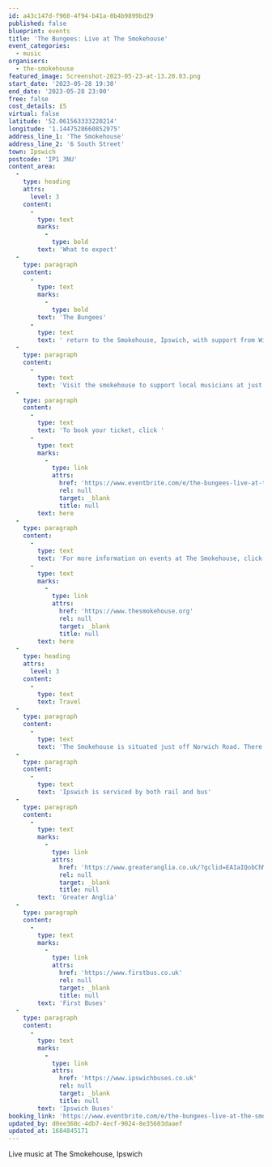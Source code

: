 ```yaml
---
id: a43c147d-f960-4f94-b41a-0b4b9899bd29
published: false
blueprint: events
title: 'The Bungees: Live at The Smokehouse'
event_categories:
  - music
organisers:
  - the-smokehouse
featured_image: Screenshot-2023-05-23-at-13.20.03.png
start_date: '2023-05-28 19:30'
end_date: '2023-05-28 23:00'
free: false
cost_details: £5
virtual: false
latitude: '52.061563333220214'
longitude: '1.1447528660852975'
address_line_1: 'The Smokehouse'
address_line_2: '6 South Street'
town: Ipswich
postcode: 'IP1 3NU'
content_area:
  -
    type: heading
    attrs:
      level: 3
    content:
      -
        type: text
        marks:
          -
            type: bold
        text: 'What to expect'
  -
    type: paragraph
    content:
      -
        type: text
        marks:
          -
            type: bold
        text: 'T﻿he Bungees'
      -
        type: text
        text: ' return to the Smokehouse, Ipswich, with support from Will Foley. The Bungees are a three-piece local band playing a fusion of different genres with influences such as Oasis, Sticky Fingers and The Arctic Monkeys.'
  -
    type: paragraph
    content:
      -
        type: text
        text: 'Visit the smokehouse to support local musicians at just £5.'
  -
    type: paragraph
    content:
      -
        type: text
        text: 'To book your ticket, click '
      -
        type: text
        marks:
          -
            type: link
            attrs:
              href: 'https://www.eventbrite.com/e/the-bungees-live-at-the-smokehouse-iv-tickets-623787845237'
              rel: null
              target: _blank
              title: null
        text: here
  -
    type: paragraph
    content:
      -
        type: text
        text: 'For more information on events at The Smokehouse, click '
      -
        type: text
        marks:
          -
            type: link
            attrs:
              href: 'https://www.thesmokehouse.org'
              rel: null
              target: _blank
              title: null
        text: here
  -
    type: heading
    attrs:
      level: 3
    content:
      -
        type: text
        text: Travel
  -
    type: paragraph
    content:
      -
        type: text
        text: 'The Smokehouse is situated just off Norwich Road. There are many pay and display car parks nearby, the closet is next to the venue.'
  -
    type: paragraph
    content:
      -
        type: text
        text: 'Ipswich is serviced by both rail and bus'
  -
    type: paragraph
    content:
      -
        type: text
        marks:
          -
            type: link
            attrs:
              href: 'https://www.greateranglia.co.uk/?gclid=EAIaIQobChMI4MyW67iL_wIV2IpoCR34twBkEAAYASAAEgJe0_D_BwE'
              rel: null
              target: _blank
              title: null
        text: 'Greater Anglia'
  -
    type: paragraph
    content:
      -
        type: text
        marks:
          -
            type: link
            attrs:
              href: 'https://www.firstbus.co.uk'
              rel: null
              target: _blank
              title: null
        text: 'First Buses'
  -
    type: paragraph
    content:
      -
        type: text
        marks:
          -
            type: link
            attrs:
              href: 'https://www.ipswichbuses.co.uk'
              rel: null
              target: _blank
              title: null
        text: 'Ipswich Buses'
booking_link: 'https://www.eventbrite.com/e/the-bungees-live-at-the-smokehouse-iv-tickets-623787845237'
updated_by: d0ee360c-4db7-4ecf-9024-8e35603daaef
updated_at: 1684845171
---
```

Live music at The Smokehouse, Ipswich